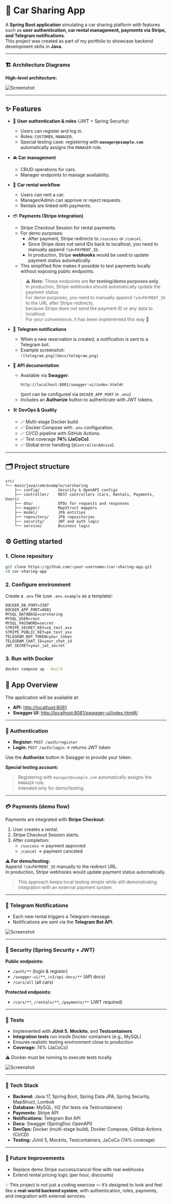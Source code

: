 # 🚗 Car Sharing App

A **Spring Boot application** simulating a car sharing platform with features such as **user authentication, car rental management, payments via Stripe, and Telegram notifications**.  
This project was created as part of my portfolio to showcase backend development skills in **Java**.  

---

### 🏗️ Architecture Diagrams

**High-level architecture:**

![Screenshot](https://drive.google.com/uc?export=view&id=15fccth8FS2NVRy46A0CHnVbMe4fvc0RA)

---

## ✨ Features
- 🔐 **User authentication & roles** (JWT + Spring Security)  
  - Users can register and log in.  
  - Roles: `CUSTOMER`, `MANAGER`. 
  - Special testing case: registering with **`manager@example.com`** automatically assigns the `MANAGER` role.  

- 🚘 **Car management**  
  - CRUD operations for cars.  
  - Manager endpoints to manage availability.  

- 📅 **Car rental workflow**  
  - Users can rent a car.  
  - Manager/Admin can approve or reject requests.  
  - Rentals are linked with payments.  

- 💳 **Payments (Stripe integration)**  
  - Stripe Checkout Session for rental payments.  
  - For demo purposes:  
    - After payment, Stripe redirects to `/success` or `/cancel`.  
    - Since Stripe does not send IDs back to localhost, you need to manually append `?id=PAYMENT_ID`.  
    - In production, Stripe **webhooks** would be used to update payment status automatically.  
  - This simplified flow makes it possible to test payments locally without exposing public endpoints.
 
   > ⚠️ **Note:** These endpoints are **for testing/demo purposes only**.  
   > In production, Stripe webhooks should automatically update the payment status.  
   > For demo purposes, you need to manually append `?id=PAYMENT_ID` to the URL after Stripe redirects,  
   > because Stripe does not send the payment ID or any data to localhost.  
   > For your convenience, it has been implemented this way 🙂

- 📲 **Telegram notifications**  
  - When a new reservation is created, a notification is sent to a Telegram bot.  
  - Example screenshot:  
    `![telegram.png](docs/telegram.png)`  

- 📖 **API documentation**  
  - Available via **Swagger**:  
    ```
    http://localhost:8081/swagger-ui/index.html#/
    ```
    (port can be configured via `DOCKER_APP_PORT` in `.env`)  
  - Includes an **Authorize** button to authenticate with JWT tokens.  

- 🛠 **DevOps & Quality**  
  - ✅ Multi-stage Docker build.  
  - ✅ Docker Compose with `.env` configuration.  
  - ✅ CI/CD pipeline with GitHub Actions.  
  - ✅ Test coverage **74% (JaCoCo)**.  
  - ✅ Global error handling (`@ControllerAdvice`).  

---

## 🗂️ Project structure

```text
src/
└── main/java/com/example/carsharing
    ├── config/        Security & OpenAPI configs
    ├── controller/    REST controllers (Cars, Rentals, Payments, Users)
    ├── dto/           DTOs for requests and responses
    ├── mapper/        MapStruct mappers
    ├── model/         JPA entities
    ├── repository/    JPA repositories
    ├── security/      JWT and auth logic
    └── service/       Business logic
```

## ⚙️ Getting started

### 1. Clone repository
```bash
git clone https://github.com/<your-username>/car-sharing-app.git
cd car-sharing-app
```

### 2. Configure environment

Create a `.env` file (use `.env.example` as a template):

```env
DOCKER_DB_PORT=3307
DOCKER_APP_PORT=8081
MYSQL_DATABASE=carsharing
MYSQL_USER=root
MYSQL_PASSWORD=secret
STRIPE_SECRET_KEY=sk_test_xxx
STRIPE_PUBLIC_KEY=pk_test_xxx
TELEGRAM_BOT_TOKEN=your_token
TELEGRAM_CHAT_ID=your_chat_id
JWT_SECRET=your_jwt_secret
```

### 3. Run with Docker

```bash
docker compose up --build
```

## 🚀 App Overview

The application will be available at:

- **API:** [http://localhost:8081](http://localhost:8081)  
- **Swagger UI:** [http://localhost:8081/swagger-ui/index.html#/](http://localhost:8081/swagger-ui/index.html#/)

---

### 🔑 Authentication

- **Register:** `POST /auth/register`  
- **Login:** `POST /auth/login` → returns JWT token  

Use the **Authorize** button in Swagger to provide your token.

**Special testing account:**

> Registering with `manager@example.com` automatically assigns the `MANAGER` role.  
> Intended only for demo/testing.

---

### 💳 Payments (demo flow)

Payments are integrated with **Stripe Checkout**:

1. User creates a rental.  
2. Stripe Checkout Session starts.  
3. After completion:  
   - `/success` → payment approved  
   - `/cancel` → payment canceled  

**⚠️ For demo/testing:**  
Append `?id=PAYMENT_ID` manually to the redirect URL.  
In production, Stripe webhooks would update payment status automatically.  

> This approach keeps local testing simple while still demonstrating integration with an external payment system.

---

### 📲 Telegram Notifications

- Each new rental triggers a Telegram message.  
- Notifications are sent via the **Telegram Bot API**.

![Screenshot](https://drive.google.com/uc?export=view&id=1S0hKXUlZ14wBRAebI29o_7NspEMdfzkJ)

---

### 🔐 Security (Spring Security + JWT)

**Public endpoints:**

- `/auth/**` (login & register)  
- `/swagger-ui/**`, `/v3/api-docs/**` (API docs)
- `/cars/all` (all cars)

**Protected endpoints:**

- `/cars/**`, `/rentals/**`, `/payments/**` (JWT required)  

---

### 🧪 Tests

- Implemented with **JUnit 5**, **Mockito**, and **Testcontainers**  
- **Integration tests** run inside Docker containers (e.g., MySQL)  
- Ensures realistic testing environment close to production  
- **Coverage:** 74% (JaCoCo)  

⚠️ Docker must be running to execute tests locally.

![Screenshot](https://drive.google.com/uc?export=view&id=1IxntDiKI0O_73Is0quY0CxkrWYObaO4y)

---

### 📌 Tech Stack

- **Backend:** Java 17, Spring Boot, Spring Data JPA, Spring Security, MapStruct, Lombok  
- **Database:** MySQL, H2 (for tests via Testcontainers)  
- **Payments:** Stripe API  
- **Notifications:** Telegram Bot API  
- **Docs:** Swagger (SpringDoc OpenAPI)  
- **DevOps:** Docker (multi-stage build), Docker Compose, GitHub Actions (CI/CD)  
- **Testing:** JUnit 5, Mockito, Testcontainers, JaCoCo (74% coverage)  

---

### 🚀 Future Improvements

- Replace demo Stripe success/cancel flow with real webhooks  
- Extend rental pricing logic (per hour, discounts)  

💡 This project is not just a coding exercise — it’s designed to look and feel like a **real-world backend system**, with authentication, roles, payments, and integration with external services.

